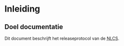 # Inleiding

## Doel documentatie
Dit document beschrijft het releaseprotocol van de <abbr title="Nederlandse CAD-standaard">NLCS</abbr>.



